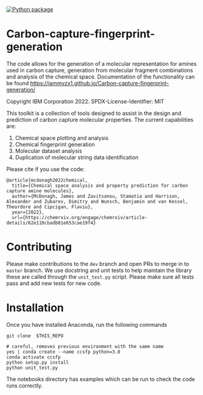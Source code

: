 [![Python package](https://github.com/Jammyzx1/Carbon-capture-fingerprint-generation/actions/workflows/ccs_ci.yaml/badge.svg)](https://github.com/Jammyzx1/Carbon-capture-fingerprint-generation/actions/workflows/ccs_ci.yaml)

# Carbon-capture-fingerprint-generation
The code allows for the generation of a molecular representation for amines used in carbon capture, generation from molecular fragment combinations and analysis of the chemical space.
Documentation of the functionality can be found https://jammyzx1.github.io/Carbon-capture-fingerprint-generation/

Copyright IBM Corporation 2022.
SPDX-License-Identifier: MIT

This toolkit is a collection of tools designed to assist in the design and prediction
of carbon capture molecular properties. The current capabilities are:
1. Chemical space plotting and analysis
1. Chemical fingerprint generation
1. Molecular dataset analysis
1. Duplication of molecular string data identification

Please cite if you use the code:
```
@article{mcdonagh2022chemical,
  title={Chemical space analysis and property prediction for carbon capture amine molecules},
  author={McDonagh, James and Zavitsanou, Stamatia and Harrison, Alexander and Zubarev, Dimitry and Wunsch, Benjamin and van Kessel, Theordore and Cipcigan, Flaviu},
  year={2022},
  url={https://chemrxiv.org/engage/chemrxiv/article-details/62e110cbadb01e653cae19f4}
```

# Contributing
Please make contributions to the `dev` branch and open PRs to merge in to `master` branch.
We use docstring and unit tests to help maintain the library these are called through the `unit_test.py` script.
Please make sure all tests pass and add new tests for new code.

# Installation

Once you have installed Anaconda, run the following commands

```
git clone  $THIS_REPO

# careful, removes previous environment with the same name
yes | conda create --name ccsfp python=3.8
conda activate ccsfp
python setup.py install
python unit_test.py
```

The notebooks directory has examples which can be run to check the code runs correctly.
